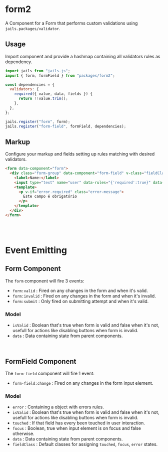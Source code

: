 # form2

A Component for a Form that performs custom validations using `jails.packages/validator`.

## Usage

Import component and provide a hashmap containing all validators rules as dependency.

```js
import jails from "jails-js";
import { form, formField } from "packages/form2";

const dependencies = {
  validators: {
    required({ value, data, fields }) {
      return !!value.trim();
    },
  },
};

jails.register("form", form);
jails.register("form-field", formField, dependencies);
```

## Markup

Configure your markup and fields setting up rules matching with desired validators.

```html
<form data-component="form">
  <div class="form-group" data-component="form-field" v-class="fieldClass">
    <label>Name:</label>
    <input type="text" name="user" data-rules="{'required':true}" data-static />
    <template>
      <p v-if="error.required" class="error-message">
        Este campo é obrigatório
      </p>
    </template>
  </div>
</form>
```

<br />
<br />

# Event Emitting

## Form Component

The `form` component will fire 3 events:

- `form:valid` : Fired on any changes in the form and when it's valid.
- `form:invalid` : Fired on any changes in the form and when it's invalid.
- `form:submit` : Only fired on submitting attempt and when it's valid.

### Model

- `isValid` : Boolean that's true when form is valid and false when it's not, usefull for actions like disabling buttons when form is invalid.
- `data` : Data containing state from parent components.

<br />

## FormField Component

The `form-field` component will fire 1 event:

- `form-field:change` : Fired on any changes in the form input element.

### Model

- `error` : Containing a object with errors rules.
- `isValid` : Boolean that's true when form is valid and false when it's not, usefull for actions like disabling buttons when form is invalid.
- `touched` : If that field has every been touched in user interaction.
- `focus` : Boolean, true when input element is on focus and false otherwise.
- `data` : Data containing state from parent components.
- `fieldClass` : Default classes for assigning `touched`, `focus`, `error` states.
